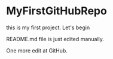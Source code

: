 # MyFirstGitHubRepo
this is my first project. Let's begin

README.md file is just edited manually.

One more edit at GitHub.
